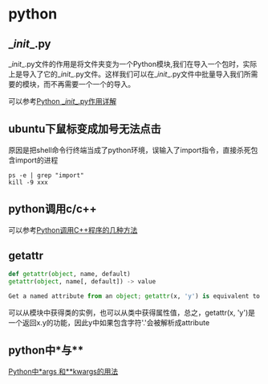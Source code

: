 # python

## \__init__.py

\__init__.py文件的作用是将文件夹变为一个Python模块,我们在导入一个包时，实际上是导入了它的\__init__.py文件。这样我们可以在\__init__.py文件中批量导入我们所需要的模块，而不再需要一个一个的导入。

可以参考[Python \__init__.py作用详解](https://www.cnblogs.com/Lands-ljk/p/5880483.html)

## ubuntu下鼠标变成加号无法点击

原因是把shell命令行终端当成了python环境，误输入了import指令，直接杀死包含import的进程

```shell
ps -e | grep "import"
kill -9 xxx
```

## python调用c/c++

可以参考[Python调用C++程序的几种方法](https://blog.csdn.net/zong596568821xp/article/details/81133511)

## getattr

```python
def getattr(object, name, default)
getattr(object, name[, default]) -> value

Get a named attribute from an object; getattr(x, 'y') is equivalent to x.y. When a default argument is given, it is returned when the attribute doesn't exist; without it, an exception is raised in that case.
```

可以从模块中获得类的实例，也可以从类中获得属性值，总之，getattr(x, 'y')是一个返回x.y的功能，因此y中如果包含字符'.'会被解析成attribute

## python中*与**

[Python中*args 和**kwargs的用法](https://www.cnblogs.com/cwind/p/8996000.html)
